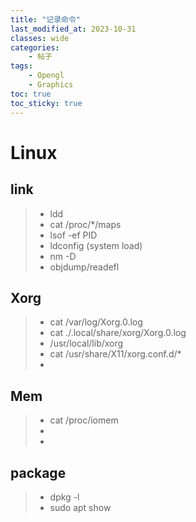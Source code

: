 ```yaml
---
title: "记录命令"
last_modified_at: 2023-10-31
classes: wide
categories:
    - 帖子
tags:  
    - Opengl
    - Graphics
toc: true
toc_sticky: true
---
```

# Linux

## link
>* ldd
>* cat /proc/*/maps
>* lsof -ef PID
>* ldconfig (system load)
>* nm -D
>* objdump/readefl

## Xorg
>* cat /var/log/Xorg.0.log
>* cat ./.local/share/xorg/Xorg.0.log
>* /usr/local/lib/xorg
>* cat /usr/share/X11/xorg.conf.d/*
>* 

## Mem
>* cat /proc/iomem
>*
>* 

## package
>* dpkg -l 
>* sudo apt show
> 